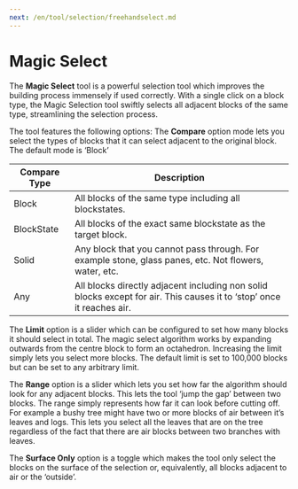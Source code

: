 ```yaml
---
next: /en/tool/selection/freehandselect.md
---
```


# Magic Select

The **Magic Select** tool is a powerful selection tool which improves the building process immensely if used correctly. With a single click on a block type, the Magic Selection tool swiftly selects all adjacent blocks of the same type, streamlining the selection process.

The tool features the following options:
The **Compare** option mode lets you select the types of blocks that it can select adjacent to the original block. The default mode is ‘Block’

| Compare Type | Description                                                                                                           |
| ------------ | --------------------------------------------------------------------------------------------------------------------- |
| Block        | All blocks of the same type including all blockstates.                                                                |
| BlockState   | All blocks of the exact same blockstate as the target block.                                                          |
| Solid        | Any block that you cannot pass through. For example stone, glass panes, etc. Not flowers, water, etc.                 |
| Any          | All blocks directly adjacent including non solid blocks except for air. This causes it to ‘stop’ once it reaches air. |

The **Limit** option is a slider which can be configured to set how many blocks it should select in total. The magic select algorithm works by expanding outwards from the centre block to form an octahedron. Increasing the limit simply lets you select more blocks. The default limit is set to 100,000 blocks but can be set to any arbitrary limit.

The **Range** option is a slider which lets you set how far the algorithm should look for any adjacent blocks. This lets the tool ‘jump the gap’ between two blocks. The range simply represents how far it can look before cutting off. For example a bushy tree might have two or more blocks of air between it’s leaves and logs. This lets you select all the leaves that are on the tree regardless of the fact that there are air blocks between two branches with leaves.

The **Surface Only** option is a toggle which makes the tool only select the blocks on the surface of the selection or, equivalently, all blocks adjacent to air or the ‘outside’.
